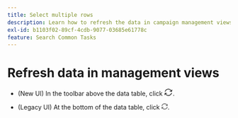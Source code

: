 ```yaml
---
title: Select multiple rows
description: Learn how to refresh the data in campaign management views.
exl-id: b1103f02-89cf-4cdb-9077-03685e61778c
feature: Search Common Tasks
---
```

# Refresh data in management views

* (New UI) In the toolbar above the data table, click ![Refresh](/help/search-social-commerce/assets/refresh-new.png).

* (Legacy UI) At the bottom of the data table, click ![Refresh](/help/search-social-commerce/assets/refresh.png).
